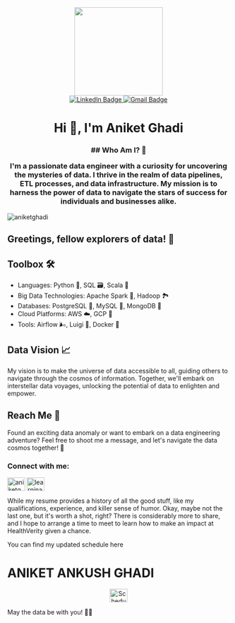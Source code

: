 <div id="header" align="center">
  <img src="https://media.giphy.com/media/uUYfPRYhKeX9m/giphy.gif" width="200"/>
</div>

<div id="badges" align="center">
  <a href="https://www.linkedin.com/in/aghadi/">
    <img src="https://img.shields.io/badge/LinkedIn-blue?style=for-the-badge&logo=linkedin&logoColor=white" alt="LinkedIn Badge"/>
  </a>
  <a href="aniketghadi50@gmail.com">
    <img src="https://img.shields.io/badge/Gmail-red?style=for-the-badge&logo=gmail&logoColor=white" alt="Gmail Badge"/>
  </a>
</div>

<h1 align="center">Hi 👋, I'm Aniket Ghadi</h1>
<h3 align="center">## Who Am I? 🔭

I'm a passionate data engineer with a curiosity for uncovering the mysteries of data. I thrive in the realm of data pipelines, ETL processes, and data infrastructure. My mission is to harness the power of data to navigate the stars of success for individuals and businesses alike.</h3>

<p align="left"> <img src="https://komarev.com/ghpvc/?username=aniketghadi&label=Profile%20views&color=0e75b6&style=flat" alt="aniketghadi" /> </p>

## Greetings, fellow explorers of data! 🚀

## Toolbox 🛠️

- Languages: Python 🐍, SQL 🗃️, Scala 🚀
- Big Data Technologies: Apache Spark 🌟, Hadoop 🏞️
- Databases: PostgreSQL 🐘, MySQL 🌊, MongoDB 🍃
- Cloud Platforms: AWS ☁️, GCP 🌈
- Tools: Airflow 🌬️, Luigi 🎩, Docker 🐳


## Data Vision 📈

My vision is to make the universe of data accessible to all, guiding others to navigate through the cosmos of information. Together, we'll embark on interstellar data voyages, unlocking the potential of data to enlighten and empower.

## Reach Me 📡

Found an exciting data anomaly or want to embark on a data engineering adventure? Feel free to shoot me a message, and let's navigate the data cosmos together! 🚀


<h3 align="left">Connect with me:</h3>
<p align="left">
<a href="https://www.linkedin.com/in/aghadi/" target="blank"><img align="center" src="https://raw.githubusercontent.com/rahuldkjain/github-profile-readme-generator/master/src/images/icons/Social/linked-in-alt.svg" alt="aniketghadi/" height="30" width="40" /></a>
<a href="https://www.hackerrank.com/learninaghadi?hr_r=1" target="blank"><img align="center" src="https://raw.githubusercontent.com/rahuldkjain/github-profile-readme-generator/master/src/images/icons/Social/hackerrank.svg" alt="learninaghadi" height="30" width="40" /></a>
</p>

While my resume provides a history of all the good stuff, like my qualifications, experience, and killer sense of humor. Okay, maybe not the last one, but it's worth a shot, right? There is considerably more to share, and I hope to arrange a time to meet to learn how to make an impact at HealthVerity given a chance. 

You can find my updated schedule here
# ANIKET ANKUSH GHADI

<div align="center">
  <a href="https://calendly.com/aniketghadi50/15min" target="_blank"><img src="https://media.giphy.com/media/XzksrBBa7oXbS/giphy.gif" alt="Schedule a Coffee" height="30" width="40" /></a>
</div>

May the data be with you! 🌌✨
